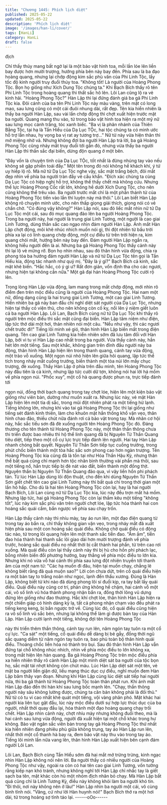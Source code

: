 ```yaml
---
title: "Chương 1445: Phích lịch diệt"
published: 2025-05-22
updated: 2025-05-22
description: 'Phích lịch diệt'
image: '/images/han-li/cover/'
tags: [HanLi]
category: HanLi
draft: false
---
```


địch

Chỉ thấy thúy mang bất ngờ lại là một bảo vật hình toa, mỗi lần
lóe lên liền bay được hơn mười trượng, hướng phía bên này bay
đến. Phía sau là ba đạo hoàng quang, nhưng lại chớp động kim
sắc phù văn của Phi Linh Tộc, lấy tốc độ kinh người truy đuổi thúy
toa.
"Không tốt! Là người của Hoàng Phong Tộc. Bọn họ giống như
Xích Dung Tộc chúng ta." Khi Bạch Bích thấy rõ tên Phi Linh Tộc
trong hoàng quang thì thất sắc hô lên.
Lôi Lan cũng lộ ra vẻ kinh hãi.
"Hoàng Phong Tộc?" Hàn Lập thì lại đứng đánh giá ba gã Phi
Linh Tộc kia.
Đôi cánh của ba tên Phi Linh Tộc này màu vàng, trên mặt có long
mao, sau lưng cũng có một cái đuôi nhung dài, rất đẹp. Tên kia
hiển nhiên là thấy ba người Hàn Lập, sau vài lần chớp động thì
chợt xuất hiện trước mặt ba người.
Quang mang thu vào, từ trong bảo vật hình toa hiện ra một mỹ nữ
sau lưng mọc cánh trắng, tóc xanh biếc.
"Ba vị là phân nhánh của Thiên Bằng Tộc, tại hạ là Tần Hiểu của
Dạ Lục TỘc, hai tộc chúng ta có minh ước hỗ trợ lẫn nhau, hy
vọng ba vị rat ay tương trợ…" Nữ tử này vừa hiện thân thì mở
miệng nhờ vả.
Nhưng không đợi ba người Hàn Lập trả lời, ba gã Hoàng Phong
Tộc cũng nháy mắt truy đuổi tới gần đó, nhưng vừa thấy ba người
Hàn Lập thì thần sắc đại biến, dừng độn quang ở một bên.

"Đây vốn là chuyện tình của Dạ Lục TỘc, tốt nhất là đừng nhúng
tay vào nếu không sẽ gặp phiền toái đấy." Một tên trong đó nói
không hề khách khí, ý tứ uy hiếp lộ rõ.
Mà nữ tử Dạ Lục Tộc nghe vậy, sắc mặt trắng bệch, đôi mắt đẹp
nhìn về phía ba người tràn đầy vẻ cầu khẩn. "Đích xác chúng ta
cùng Dạ Lục Tộc có hiệp nghị hỗ trợ, không thể thấy chết mà
không cứu. Nhưng thế lực Hoàng Phong Cốc rất lớn, không hề
dưới Xích Dung Tộc, cho nên cũng không thể trêu vào. Ba người
trước mắt chỉ là một phần thánh tử của Hoàng Phong Tộc tiến vào
lần thí luyện này mà thôi." Lôi Lan biết Hàn Lập không rõ chuyện
minh ước, cho nên thấp giọng giải thích, giọng nói có vẻ chần
chờ.
"Có đúng vậy không?" Hàn Lập nói, sau đó liếc mắt nhìn nữ tử Dạ
Lục Tộc một cái, sau đó mục quang đảo lên ba người Hoàng
Phong Tộc.
Trong ba người này, hai người là trung giai Linh Tương, một
người là cao giai Linh Tương, dùng thần sắc cao ngạo nhìn đám
người Hàn Lập.
Ánh mắt Hàn Lập chợt động, môi khẽ nhúc nhích muốn nói gì, thì
đột nhiên từ bầu trời phía xa lại có linh quang chớp động, một cự
điểu từ trên trời hiện ra, kim quang chói mắt, hướng bên này bay
đến.
Đám người Hàn Lập ngẩn ra, không hiểu người đến là ai.
Nhưng ba gã Hoàng Phong Tộc thấy cảnh này thì lại lộ vẻ mừng
rỡ. Bọn họ nhìn nhau, sau đó thân hình vừa động, chia ra phong
tỏa ba hướng đám người Hàn Lập và nữ tử Dạ Lục Tộc tên gọi là
Tần Hiểu kia, động tác nhanh như quỷ mị.
"Đây là ý gì?" Bạch Bích cả kinh, sắc mặt khẽ biến.
"Hắc hắc, có ý gì ư? Rất đơn giản, vốn định tha cho các ngươi,
nhưng hiện tại không cần nữa." Một gã đại hán Hoàng Phong Tộc
cười rộ lên.

Trong lòng Hàn Lập vừa động, lam mang trong mắt chớp động,
mới nhìn rõ điểm đen trên mộc điểu cũng là người của Hoàng
Phong Tộc.
Hai nam một nữ, đồng dạng cũng là hai trung giai Linh Tương,
một cao giai Linh Tương.
Hiển nhiên ba gã này ban đầu chỉ nghĩ diệt sát người của Dạ Lục
Tộc, nhưng hiện tại thấy có viện thủ, cho nên không còn cố kỵ,
nổi lên ý niệm giết luôn cả ba người Hàn Lập.
Lôi Lan, Bạch Bích cùng nữ tử Dạ Lục Tộc khi thấy rõ người trên
mộc điểu thì sắc mặt cũng đại biến.
Hàn Lập tâm niệm như điện, lập tức thở dài một hơi, thản nhiên
nói một câu.
"Nếu như vậy, thì các ngươi chết trước đi!"
Tiếng lôi minh xé gió, thân hình Hàn Lập biến mất trong điện
quang.
Tên cao giai Linh Tương kia hiển nhiên sớm đã lưu tâm đối với
Hàn Lập, bởi vì tu vi Hàn Lập cao nhất trong ba người. Vừa thấy
cảnh này, hắn hét lớn một tiếng.
Sau một khắc, không gian trên đỉnh đầu người này ba động, thân
hình Hàn Lập hiện lên trong thanh quang, cánh tay vừa động, một
trảo vỗ xuống.
Một ngọn núi nhỏ hiện lên giữa hôi quang, lập tức thể tích trong
nháy mắt cuồng trướng, biến thành một tòa núi lớn mấy chục
trượng, đè xuống.
Thấy Hàn Lập ở phía trên đầu mình, tên Hoàng Phong Tộc này
đầu tiên là cả kinh, nhưng lập tức cười dữ tợn, không nói hai lời
há mồm về phía ngọn núi.
"Phốc xuy", một cổ hà quang được phun ra, trực tiếp đánh tới

ngọn núi, đồng thời bạch quang trong tay chợt lóe, hiện lên một
kiện bảo vật giống như viên bàn, dường như muốn xuất ra.
Nhưng lúc này, vẻ mặt Hàn Lập hiện lên một tia dị sắc, trong mũi
đột nhiên phát ra một tiếng hừ lạnh.
Tiếng không lớn, nhưng khi vào tai gã Hoàng Phong Tộc thì lại
giống như tiếng sét đánh kinh thiên, làm cho khuôn mặt hắn thống
khổ vặn vẹo, thân hình chao đảo, thiếu chút nữa đánh rơi cả bảo
vật trong tay.
Mà nhân cơ hội này, hắc sắc tiểu sơn đã đè xuống người tên
Hoàng Phong Tộc đó.
Đáng thương cho tên thánh tử Hoàng Phong Tộc này, một thân
thần thông chưa thi triển được bao nhiêu thì hộ thể linh quang đã
bị Nguyên Từ Thần Quang tiêu diệt, tiếp theo một cổ cự lực trực
tiếp đánh lên người.
Hai tay Hàn Lập nhanh chóng bắt quyết.
Nguyên Từ Thần Sơn tiếp tục cuồng trướng, trong phút chốc biến
thành một tòa hắc sắc sơn phong cao hơn ngàn trượng.
Tên Hoàng Phong Tộc kia cũng đã là tồn tại như Hóa Thần Hậu
Kỳ, nhưng thân thể bất quá cũng chỉ mạnh hơn tộc nhân bình
thường vài phần mà thôi, sau một tiếng nổ, hắn trực tiếp bị đè nát
vào đất, biến thành một đống thịt. Nguyên thần bị Nguyên Từ
Thần Quang đảo qua, vì vậy liền hồn phi phách tán.
Từ lúc Hàn Lập dùng lôi độn thuật, cho đến khi dùng Nguyên Từ
Thần Sơn giết chết tên cao giai Linh Tương này thì bất quá chỉ
trong thời gian một lần hô hấp.
Cho dù là hai tên Hoàng Phong Tộc còn lại, hay là hai người
Bạch Bích, Lôi Lan cùng nữ tử Dạ Lục Tộc kia, lúc này đều trợn
mắt há mồm. Nhưng lập tức, hai gã Hoàng Phong Tộc còn lại
thầm kêu một tiếng "không tốt", lúc này kim sắc phù văn trên
người chợt lóe, lập tức hóa thành hai con hoàng sắc quái cầm,
bắn ngược về phía sau chạy trốn.

Hàn Lập thấy cảnh này thì nhíu mày, tay áo run lên, một đạo điện
quang từ trong tay áo bắn ra, chỉ thấy không gian vặn vẹo, trong
nháy mắt đã xuất hiện phía sau một con hoàng sắc quái điểu.
Không chờ quái điểu có động tác nào, từ trong lôi quang hiện lên
một thanh sắc tiễn đao.
"Ầm ầm", tiễn đao hóa thành hai thanh sắc lôi giao dài hơn mười
trượng đánh về phía trước, hoàng sắc quái điểu nọ nhất thời bị
cắt thành hai phần, từ trên cao rơi xuống.
Mà quái điểu còn lại thấy cảnh này thì bị hù cho hồn phi phách
lạc, bỗng nhiên biến đổi phương hướng, bay thẳng về phía mộc
điểu to lớn kia.
Nhưng khi nó vừa vỗ hai cánh thì phía sau lưng đột nhiên truyền
tới thanh âm của một nam tử:
"Các hạ muốn đi đâu, hiện tại muốn chạy, chẳng lẽ không biết
rằng đã quá muộn sao?"
Lời còn chưa dứt, trên cổ quái điểu hiện ra một bàn tay to trắng
noãn như ngọc, lạnh đến thấu xương.
Đúng là Hàn Lập, không biết từ khi nào đã dùng phong lôi sí đuổi
kịp, ra tay bắt lấy quái điểu.
Quái điểu này cũng cơ trí, phản ứng không hề chậm, hai cánh vỗ
một cái, vô số linh vũ hóa thành phong nhận bắn ra, đồng thời
lông vũ dựng đứng lên giống như đao thương.
Hắc khí chợt lóe, thân hình Hàn Lập hiện ra một chiến giáp có
hình dáng kỳ lạ, tất cả phong nhận chạm vào đều phát ra tiếng
keng keng, bị bắn ngược trở về.
Cùng lúc đó, cổ quái điểu cũng hiện ra vô số linh vũ sắc bén,
nhưng lại không thể làm gì được bàn tay của Hàn Lập.
Hàn Lập cười lạnh một tiếng, không đợi tên Hoàng Phong Tộc

này thi triển thêm thần thông, cánh tay run lên, năm ngón tay tuôn
ra một cổ cự lực.
"Ca sát" một tiếng, cổ quái điểu dễ dàng bị bẻ gẫy, đồng thời ngũ
sắc quang diễm từ năm ngón tay tuôn ra, bao phủ toàn bộ thân
hình quái điểu. Thoáng chốc liền hóa nó thành tro bụi.
Sau đó thân hình Hàn Lập vẫn đứng tại chỗ không nhúc nhích,
nhìn về phía mộc điểu to lớn không xa, trong mắt hiện lên hàn
quang.
Ba gã Hoàng Phong Tộc trên mộc điểu phía xa hiển nhiên thấy rõ
cảnh Hàn Lập một mình diệt sát ba người của tộc bọn họ, sắc
mặt tái nhợt không còn chút máu.
Lúc Hàn Lập diệt sát một tên, vẻ mặt ba người liền giận dữ, liều
mạng thúc dục cự điểu, nghĩ muốn đem Hàn Lập băm thây vạn
đoạn. Nhưng khi Hàn Lập cùng lúc diệt sát tiếp hai người nữa, thì
ba gã thánh tử Hoàng Phong Tộc toàn thân phát run. Khi ánh mắt
Hàn Lập đảo đến thì hàn khí sau lưng bốc mạnh lên. "Chạy, thần
thông người này sâu không lường được, chúng ta căn bản không
phải là đối thủ." Nữ tử có tu vi cao nhất khẽ quát một tiếng, vội
vàng phân phó.
Mặt khác hai người kia liên tục gật đầu, lúc này mộc điểu dưới sự
hợp lực thúc dục của ba người, nhất thời quay đầu lại, hóa thành
một đạo hoàng quang chạy trối chết.
Hàn Lập nhìn cảnh này, chợt nhíu mày nhưng không đuổi theo,
mà là hai cánh sau lưng vừa động, người đã xuất hiện tại một chỗ
khác trong hư không.
Bảo vật ngân sắc viên bàn trong tay gã Hoàng Phong Tộc thứ
nhất kia hiển nhiên đang phiêu phù giữa không trung, tay áo Hàn
Lập run lên, nhất thời một cổ thanh hà bay ra, đem bảo vật này
thu vào trong tay áo.
Tiếng lôi minh lần nữa vang lên, thân hình Hàn Lập xuất hiện bên
cạnh đám người Lôi Lan.

Lôi Lan, Bạch Bích cùng Tần Hiểu sớm đã hai mắt mở trừng
trừng, kinh ngạc nhìn Hàn Lập không nói nên lời.
Ba người thấy có nhiều người của Hoàng Phong Tộc như vậy,
ngoài ra còn có hai tên cao giai Linh Tương, vốn tưởng rằng kiếp
nạn khó tránh, nhưng không nghĩ tới Hàn Lập chỉ nhấc tay là giết
sạch ba tên, mặt khác còn hù một nhóm địch nhân bỏ chạy.
Mà Hàn Lập bất quá cũng chỉ là Linh Tương Kỳ, điều này không
khỏi làm ba người khó tin. "Đi thôi, nơi này không nên ở lâu!" Hàn
Lập nhìn ba người một cái, vô cùng bình tĩnh nói.
"Vâng, cứ như lời Hàn huynh nói!" Bạch Bích thở ra một hơi dài,
từ trong hoảng sợ tỉnh táo lại.
------oOo------
